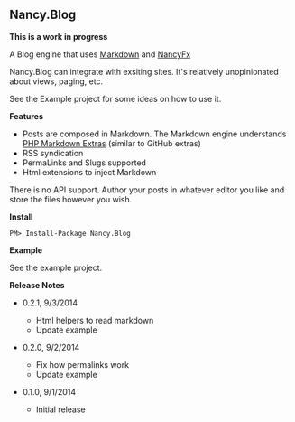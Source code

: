 ## Nancy.Blog ##

**This is a work in progress**

A Blog engine that uses [Markdown](http://daringfireball.net/projects/markdown/syntax) and [NancyFx](http://NancyFx.org)

Nancy.Blog can integrate with exsiting sites. It's relatively unopinionated about views, paging, etc.

See the Example project for some ideas on how to use it.

**Features**

- Posts are composed in Markdown. The Markdown engine understands 
  [PHP Markdown Extras](https://michelf.ca/projects/php-markdown/extra/) (similar to GitHub extras)
- RSS syndication
- PermaLinks and Slugs supported
- Html extensions to inject Markdown

There is no API support. Author your posts in whatever editor you like and store the files however you wish.

**Install**

    PM> Install-Package Nancy.Blog

**Example**

See the example project.

**Release Notes**

- 0.2.1, 9/3/2014
  + Html helpers to read markdown
  + Update example

- 0.2.0, 9/2/2014
  + Fix how permalinks work
  + Update example

- 0.1.0, 9/1/2014
  + Initial release
